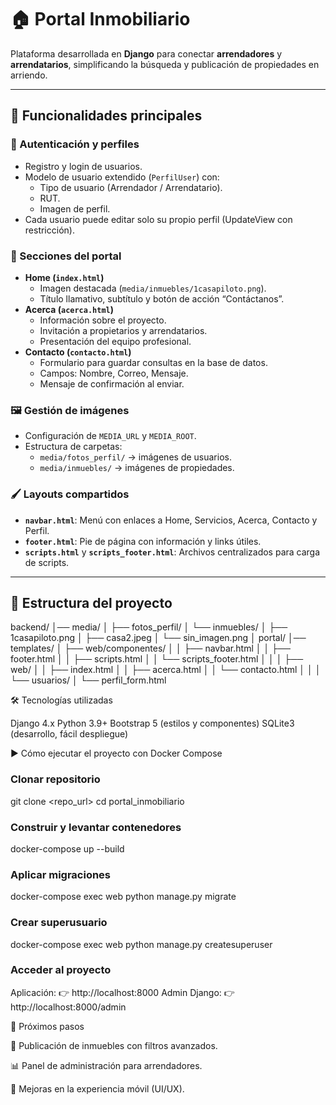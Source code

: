 # 🏠 Portal Inmobiliario

Plataforma desarrollada en **Django** para conectar **arrendadores** y **arrendatarios**, simplificando la búsqueda y publicación de propiedades en arriendo.  

---

## 🚀 Funcionalidades principales

### 🔐 Autenticación y perfiles
- Registro y login de usuarios.
- Modelo de usuario extendido (`PerfilUser`) con:
  - Tipo de usuario (Arrendador / Arrendatario).
  - RUT.
  - Imagen de perfil.
- Cada usuario puede editar solo su propio perfil (UpdateView con restricción).

### 📄 Secciones del portal
- **Home (`index.html`)**  
  - Imagen destacada (`media/inmuebles/1casapiloto.png`).  
  - Título llamativo, subtítulo y botón de acción “Contáctanos”.  
- **Acerca (`acerca.html`)**  
  - Información sobre el proyecto.  
  - Invitación a propietarios y arrendatarios.  
  - Presentación del equipo profesional.  
- **Contacto (`contacto.html`)**  
  - Formulario para guardar consultas en la base de datos.  
  - Campos: Nombre, Correo, Mensaje.  
  - Mensaje de confirmación al enviar.  

### 🖼️ Gestión de imágenes
- Configuración de `MEDIA_URL` y `MEDIA_ROOT`.  
- Estructura de carpetas:  
  - `media/fotos_perfil/` → imágenes de usuarios.  
  - `media/inmuebles/` → imágenes de propiedades.  

### 🖌️ Layouts compartidos
- **`navbar.html`**: Menú con enlaces a Home, Servicios, Acerca, Contacto y Perfil.  
- **`footer.html`**: Pie de página con información y links útiles.  
- **`scripts.html`** y **`scripts_footer.html`**: Archivos centralizados para carga de scripts.  

---

## 📂 Estructura del proyecto
backend/
│── media/
│ ├── fotos_perfil/
│ └── inmuebles/
│ ├── 1casapiloto.png
│ ├── casa2.jpeg
│ └── sin_imagen.png
│
portal/
│── templates/
│ ├── web/componentes/
│ │ ├── navbar.html
│ │ ├── footer.html
│ │ ├── scripts.html
│ │ └── scripts_footer.html
│ │
│ ├── web/
│ │ ├── index.html
│ │ ├── acerca.html
│ │ └── contacto.html
│ │
│ └── usuarios/
│ └── perfil_form.html

🛠️ Tecnologías utilizadas

Django 4.x
Python 3.9+
Bootstrap 5 (estilos y componentes)
SQLite3 (desarrollo, fácil despliegue)

▶️ Cómo ejecutar el proyecto con Docker Compose

### Clonar repositorio
git clone <repo_url>
cd portal_inmobiliario

### Construir y levantar contenedores
docker-compose up --build

### Aplicar migraciones
docker-compose exec web python manage.py migrate

### Crear superusuario
docker-compose exec web python manage.py createsuperuser

### Acceder al proyecto
Aplicación: 👉 http://localhost:8000
Admin Django: 👉 http://localhost:8000/admin

🚀 Próximos pasos

📌 Publicación de inmuebles con filtros avanzados.

📊 Panel de administración para arrendadores.

📱 Mejoras en la experiencia móvil (UI/UX).
